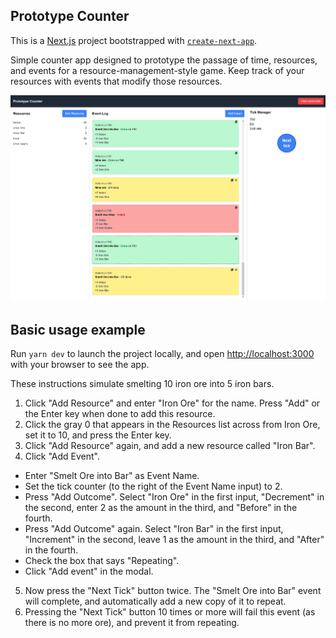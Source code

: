 ## Prototype Counter

This is a [Next.js](https://nextjs.org) project bootstrapped with [`create-next-app`](https://nextjs.org/docs/app/api-reference/cli/create-next-app).

Simple counter app designed to prototype the passage of time, resources, and events for a resource-management-style game. Keep track of your resources with events that modify those resources.

![App preview](https://github.com/Moai-/prototype-counter/blob/master/prototype-counter.png)

## Basic usage example

Run `yarn dev` to launch the project locally, and open [http://localhost:3000](http://localhost:3000) with your browser to see the app.

These instructions simulate smelting 10 iron ore into 5 iron bars.

1. Click "Add Resource" and enter "Iron Ore" for the name. Press "Add" or the Enter key when done to add this resource.
2. Click the gray 0 that appears in the Resources list across from Iron Ore, set it to 10, and press the Enter key.
3. Click "Add Resource" again, and add a new resource called "Iron Bar".
4. Click "Add Event".
  - Enter "Smelt Ore into Bar" as Event Name.
  - Set the tick counter (to the right of the Event Name input) to 2.
  - Press "Add Outcome". Select "Iron Ore" in the first input, "Decrement" in the second, enter 2 as the amount in the third, and "Before" in the fourth.
  - Press "Add Outcome" again. Select "Iron Bar" in the first input, "Increment" in the second, leave 1 as the amount in the third, and "After" in the fourth.
  - Check the box that says "Repeating".
  - Click "Add event" in the modal.
5. Now press the "Next Tick" button twice. The "Smelt Ore into Bar" event will complete, and automatically add a new copy of it to repeat.
6. Pressing the "Next Tick" button 10 times or more will fail this event (as there is no more ore), and prevent it from repeating.
